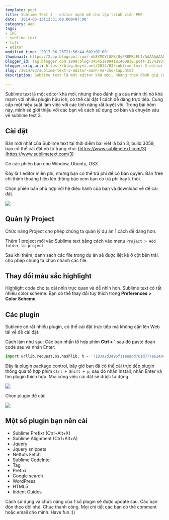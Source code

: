 ```yaml
---
template: post
title: Sublime Text 3 - editor mạnh mẽ cho lập trình viên PHP
date: '2014-03-13T13:51:00.000+07:00'
category: Web
tags:
- IDE
- sublime text
- tuts
- editor
modified_time: '2017-06-26T21:56:44.602+07:00'
thumbnail: https://2.bp.blogspot.com/-nb8YMOYfUF8/UyFRBMRLFLI/AAAAAAAAGZo/Wd8TEIsnGsA/s1600/sublime.png
blogger_id: tag:blogger.com,1999:blog-3454518094181460838.post-3574293490283851806
blogger_orig_url: https://blog.duyet.net/2014/03/sublime-text-3-editor-manh-me-cho-lap.html
slug: /2014/03/sublime-text-3-editor-manh-me-cho-lap.html
description: Sublime text là một editor khá mới, nhưng theo đánh giá của mình thì nó khá mạnh với nhiều plugin hữu ích, có thể cài đặt 1 cách dễ dàng trực tiếp. Cung cấp một hiệu suất làm việc với các tính năng rất tuyệt vời. Trong bài hôm này, mình sẽ giới thiệu với các bạn về cách sử dụng cơ bản và chuyên sâu về sublime text 3.

---
```


Sublime text là một editor khá mới, nhưng theo đánh giá của mình thì nó khá mạnh với nhiều plugin hữu ích, có thể cài đặt 1 cách dễ dàng trực tiếp. Cung cấp một hiệu suất làm việc với các tính năng rất tuyệt vời. Trong bài hôm này, mình sẽ giới thiệu với các bạn về cách sử dụng cơ bản và chuyên sâu về sublime text 3.

## Cài đặt ##

Bản mới nhất của Sublime text tại thời điểm bài viết là bản 3, build 3059, bạn có thể cài đặt nó từ trang chủ: [https://www.sublimetext.com/3](https://www.sublimetext.com/3)

Có các phiên bản cho Window, Ubuntu, OSX

Đây là 1 editor miễn phí, nhưng bạn có thể trả phí để có bản quyền. Bản free chỉ thỉnh thoảng hiện lên thông báo xem bạn có trả phí hay k thôi.

Chọn phiên bản phù hợp với hệ điều hành của bạn và download về để cài đặt.

[![](https://2.bp.blogspot.com/-nb8YMOYfUF8/UyFRBMRLFLI/AAAAAAAAGZo/Wd8TEIsnGsA/s1600/sublime.png)](https://2.bp.blogspot.com/-nb8YMOYfUF8/UyFRBMRLFLI/AAAAAAAAGZo/Wd8TEIsnGsA/s1600/sublime.png)

## Quản lý Project ##

Chức năng Project cho phép chúng ta quản lý dự án 1 cách dễ dàng hơn. 

Thêm 1 project mới vào Sublime text bằng cách vào menu `Project > Add folder to project`

Sau khi thêm, danh sách các file trong dự án sẽ được liệt kê ở cột bên trái, cho phép chúng ta chọn nhanh các file.

## Thay đổi màu sắc highlight ##

Highlight code cho ta cái nhìn trực quan và dễ nhìn hơn. Sublime text có rất nhiều color scheme. Bạn có thể thay đổi tùy thích trong **Preferences > Color Scheme**

## Các plugin ##

Sublime có rất nhiều plugin, có thể cài đặt trực tiếp mà không cần lên Web tải về để cài đặt.

Cách làm như sau: Các bạn nhấn tổ hợp phím **Ctrl + `** sau đó paste đoạn code sau và nhấn Enter:

```python
import urllib.request,os,hashlib; h = '7183a2d3e96f11eeadd761d777e62404' + 'e330c659d4bb41d3bdf022e94cab3cd0'; pf = 'Package Control.sublime-package'; ipp = sublime.installed_packages_path(); urllib.request.install_opener( urllib.request.build_opener( urllib.request.ProxyHandler()) ); by = urllib.request.urlopen( 'https://sublime.wbond.net/' + pf.replace(' ', '%20')).read(); dh = hashlib.sha256(by).hexdigest(); print('Error validating download (got %s instead of %s), please try manual install' % (dh, h)) if dh != h else open(os.path.join( ipp, pf), 'wb' ).write(by)
```

Đây là plugin package control, bây giờ bạn đã có thể cài trực tiếp plugin thông qua tổ hợp phím `Ctrl + Shift + p`, sau đó nhấn Install, nhấn Enter và tìm plugin thích hợp. Mọi công việc cài đặt sẽ được tự động. 

![](https://2.bp.blogspot.com/-SBusZhYQKHM/UyFUXmDG7nI/AAAAAAAAGZ0/2rk_PLVdluo/s1600/sublime2.png)

Chọn plugin để cài:

![](https://4.bp.blogspot.com/-a2Pbc1R-OVQ/UyFUqPhtvFI/AAAAAAAAGZ8/5IqYBWfXSRE/s1600/sublime3.png)

## Một số plugin bạn nên cài ##

- Sublime Prefixr (Ctrl+Alt+X)
- Sublime Alignment (Ctrl+Alt+A)
- Jquery
- Jquery snippets
- Nettuts Fetch
- Sublime CodeIntel
- Tag
- Prefixr
- Google search
- WordPress
- HTML5
- Indent Guides

Cách sử dụng và chức năng của 1 số plugin sẽ được update sau. Các bạn đón theo dõi nhé. Chúc thành công. Mọi chi tiết các bạn có thể comment hoặc email cho mình. Have fun :))
